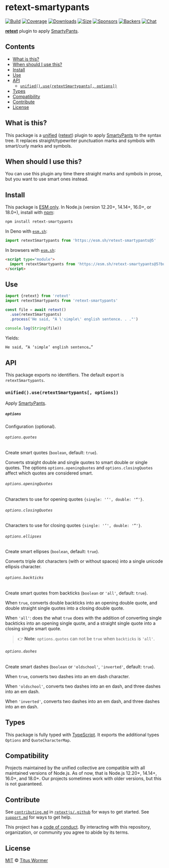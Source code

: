 # retext-smartypants

[![Build][build-badge]][build]
[![Coverage][coverage-badge]][coverage]
[![Downloads][downloads-badge]][downloads]
[![Size][size-badge]][size]
[![Sponsors][sponsors-badge]][collective]
[![Backers][backers-badge]][collective]
[![Chat][chat-badge]][chat]

**[retext][]** plugin to apply [SmartyPants][].

## Contents

*   [What is this?](#what-is-this)
*   [When should I use this?](#when-should-i-use-this)
*   [Install](#install)
*   [Use](#use)
*   [API](#api)
    *   [`unified().use(retextSmartypants[, options])`](#unifieduseretextsmartypants-options)
*   [Types](#types)
*   [Compatibility](#compatibility)
*   [Contribute](#contribute)
*   [License](#license)

## What is this?

This package is a [unified][] ([retext][]) plugin to apply [SmartyPants][] to
the syntax tree.
It replaces straight/typewriter punctuation marks and symbols with smart/curly
marks and symbols.

## When should I use this?

You can use this plugin any time there straight marks and symbols in prose,
but you want to use smart ones instead.

## Install

This package is [ESM only][esm].
In Node.js (version 12.20+, 14.14+, 16.0+, or 18.0+), install with [npm][]:

```sh
npm install retext-smartypants
```

In Deno with [`esm.sh`][esmsh]:

```js
import retextSmartypants from 'https://esm.sh/retext-smartypants@5'
```

In browsers with [`esm.sh`][esmsh]:

```html
<script type="module">
  import retextSmartypants from 'https://esm.sh/retext-smartypants@5?bundle'
</script>
```

## Use

```js
import {retext} from 'retext'
import retextSmartypants from 'retext-smartypants'

const file = await retext()
  .use(retextSmartypants)
  .process('He said, "A \'simple\' english sentence. . ."')

console.log(String(file))
```

Yields:

```txt
He said, “A ‘simple’ english sentence…”
```

## API

This package exports no identifiers.
The default export is `retextSmartypants`.

### `unified().use(retextSmartypants[, options])`

Apply [SmartyPants][].

##### `options`

Configuration (optional).

###### `options.quotes`

Create smart quotes (`boolean`, default: `true`).

Converts straight double and single quotes to smart double or single quotes.
The options `options.openingQuotes` and `options.closingQuotes` affect which
quotes are considered smart.

###### `options.openingQuotes`

Characters to use for opening quotes `{single: '‘', double: '“'}`.

###### `options.closingQuotes`

Characters to use for closing quotes `{single: '’', double: '”'}`.

###### `options.ellipses`

Create smart ellipses (`boolean`, default: `true`).

Converts triple dot characters (with or without spaces) into a single unicode
ellipsis character.

###### `options.backticks`

Create smart quotes from backticks (`boolean` or `'all'`, default: `true`).

When `true`, converts double backticks into an opening double quote, and
double straight single quotes into a closing double quote.

When `'all'`: does the what `true` does with the addition of converting single
backticks into an opening single quote, and a straight single quote into a
closing single smart quote.

> 👉 **Note**: `options.quotes` can not be `true` when `backticks` is `'all'`.

###### `options.dashes`

Create smart dashes (`boolean` or `'oldschool'`, `'inverted'`, default: `true`).

When `true`, converts two dashes into an em dash character.

When `'oldschool'`, converts two dashes into an en dash, and three dashes into
an em dash.

When `'inverted'`, converts two dashes into an em dash, and three dashes into
an en dash.

## Types

This package is fully typed with [TypeScript][].
It exports the additional types `Options` and `QuoteCharacterMap`.

## Compatibility

Projects maintained by the unified collective are compatible with all maintained
versions of Node.js.
As of now, that is Node.js 12.20+, 14.14+, 16.0+, and 18.0+.
Our projects sometimes work with older versions, but this is not guaranteed.

## Contribute

See [`contributing.md`][contributing] in [`retextjs/.github`][health] for ways
to get started.
See [`support.md`][support] for ways to get help.

This project has a [code of conduct][coc].
By interacting with this repository, organization, or community you agree to
abide by its terms.

## License

[MIT][license] © [Titus Wormer][author]

<!-- Definitions -->

[build-badge]: https://github.com/retextjs/retext-smartypants/workflows/main/badge.svg

[build]: https://github.com/retextjs/retext-smartypants/actions

[coverage-badge]: https://img.shields.io/codecov/c/github/retextjs/retext-smartypants.svg

[coverage]: https://codecov.io/github/retextjs/retext-smartypants

[downloads-badge]: https://img.shields.io/npm/dm/retext-smartypants.svg

[downloads]: https://www.npmjs.com/package/retext-smartypants

[size-badge]: https://img.shields.io/bundlephobia/minzip/retext-smartypants.svg

[size]: https://bundlephobia.com/result?p=retext-smartypants

[sponsors-badge]: https://opencollective.com/unified/sponsors/badge.svg

[backers-badge]: https://opencollective.com/unified/backers/badge.svg

[collective]: https://opencollective.com/unified

[chat-badge]: https://img.shields.io/badge/chat-discussions-success.svg

[chat]: https://github.com/retextjs/retext/discussions

[npm]: https://docs.npmjs.com/cli/install

[esm]: https://gist.github.com/sindresorhus/a39789f98801d908bbc7ff3ecc99d99c

[esmsh]: https://esm.sh

[typescript]: https://www.typescriptlang.org

[health]: https://github.com/retextjs/.github

[contributing]: https://github.com/retextjs/.github/blob/main/contributing.md

[support]: https://github.com/retextjs/.github/blob/main/support.md

[coc]: https://github.com/retextjs/.github/blob/main/code-of-conduct.md

[license]: license

[author]: https://wooorm.com

[unified]: https://github.com/unifiedjs/unified

[retext]: https://github.com/retextjs/retext

[smartypants]: https://daringfireball.net/projects/smartypants
